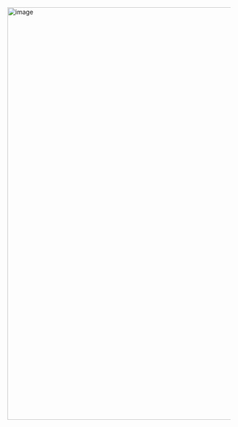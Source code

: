 <img width="1848" height="932" alt="image" src="https://github.com/user-attachments/assets/d455329e-e275-4bea-8e91-9cd79e7ebbbb" />
